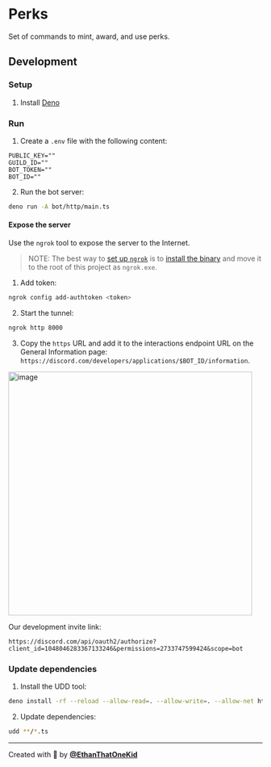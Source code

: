 # Perks

Set of commands to mint, award, and use perks.

## Development

### Setup

1. Install [Deno](https://deno.land/manual/getting_started/installation)

### Run

1. Create a `.env` file with the following content:

```env
PUBLIC_KEY=""
GUILD_ID=""
BOT_TOKEN=""
BOT_ID=""
```

2. Run the bot server:

```bash
deno run -A bot/http/main.ts
```

#### Expose the server

Use the `ngrok` tool to expose the server to the Internet.

> NOTE: The best way to
> [set up `ngrok`](https://dashboard.ngrok.com/get-started/setup) is to
> [install the binary](https://ngrok.com/download) and move it to the root of
> this project as `ngrok.exe`.

1. Add token:

```bash
ngrok config add-authtoken <token>
```

2. Start the tunnel:

```bash
ngrok http 8000
```

3. Copy the `https` URL and add it to the interactions endpoint URL on the
   General Information page:
   `https://discord.com/developers/applications/$BOT_ID/information`.

<a href="https://discord.com/developers/applications/">
<img width="483" alt="image" src="https://user-images.githubusercontent.com/31261035/206064674-510f41f7-06c2-4899-8ace-b9451a8b0ad8.png">
</a>

Our development invite link:

```url
https://discord.com/api/oauth2/authorize?client_id=1048046283367133246&permissions=2733747599424&scope=bot
```

### Update dependencies

1. Install the UDD tool:

```bash
deno install -rf --reload --allow-read=. --allow-write=. --allow-net https://deno.land/x/udd/main.ts
```

2. Update dependencies:

```bash
udd **/*.ts
```

---

Created with 💖 by [**@EthanThatOneKid**](https://etok.codes/)
